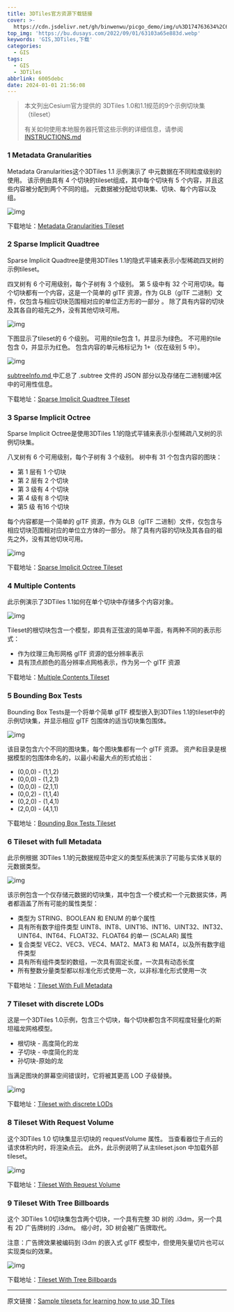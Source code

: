 ```yaml
---
title: 3DTiles官方资源下载链接
cover: >-
  https://cdn.jsdelivr.net/gh/binwenwu/picgo_demo/img/u%3D174763634%2C692513046%26fm%3D253%26fmt%3Dauto%26app%3D138%26f%3DPNG
top_img: 'https://bu.dusays.com/2022/09/01/63103a65e883d.webp'
keywords: 'GIS,3DTiles,下载'
categories:
  - GIS
tags:
  - GIS
  - 3DTiles
abbrlink: 6005debc
date: 2024-01-01 21:56:08
---
```



>本文列出Cesium官方提供的 3DTiles 1.0和1.1规范的9个示例切块集（tileset）
>
>有关如何使用本地服务器托管这些示例的详细信息，请参阅 [INSTRUCTIONS.md](https://github.com/CesiumGS/3d-tiles-samples/blob/main/INSTRUCTIONS.md)

### 1 Metadata Granularities

Metadata Granularities这个3DTiles 1.1 示例演示了 中元数据在不同粒度级别的使用。 该示例由具有 4 个切块的tileset组成，其中每个切块有 5 个内容，并且这些内容被分配到两个不同的组。 元数据被分配给切块集、切块、每个内容以及组。

![img](https://cdn.jsdelivr.net/gh/binwenwu/picgo_demo/img/image-375.png)

下载地址：[Metadata Granularities Tileset](https://github.com/CesiumGS/3d-tiles-samples/tree/main/1.1/MetadataGranularities)



### 2 Sparse Implicit Quadtree

Sparse Implicit Quadtree是使用3DTiles 1.1的隐式平铺来表示小型稀疏四叉树的示例tileset。

四叉树有 6 个可用级别，每个子树有 3 个级别。 第 5 级中有 32 个可用切块。每个切块都有一个内容，这是一个简单的 glTF 资源，作为 GLB（glTF 二进制）文件，仅包含与相应切块范围相对应的单位正方形的一部分 。 除了具有内容的切块及其各自的祖先之外，没有其他切块可用。

![img](https://cdn.jsdelivr.net/gh/binwenwu/picgo_demo/img/image-376.png)

下图显示了tileset的 6 个级别。 可用的tile包含 1，并显示为绿色。 不可用的tile包含 0，并显示为红色。 包含内容的单元格标记为 1+（仅在级别 5 中）。

![img](https://cdn.jsdelivr.net/gh/binwenwu/picgo_demo/img/image-377.png)

[subtreeInfo.md ](https://github.com/CesiumGS/3d-tiles-samples/blob/main/1.1/SparseImplicitQuadtree/screenshot/subtreeInfo.md)中汇总了 .subtree 文件的 JSON 部分以及存储在二进制缓冲区中的可用性信息。

下载地址：[Sparse Implicit Quadtree Tileset](https://github.com/CesiumGS/3d-tiles-samples/blob/main/1.1/SparseImplicitOctree)



### 3 Sparse Implicit Octree

Sparse Implicit Octree是使用3DTiles 1.1的隐式平铺来表示小型稀疏八叉树的示例切块集。

八叉树有 6 个可用级别，每个子树有 3 个级别。 树中有 31 个包含内容的图块：

- 第 1 层有 1 个切块
- 第 2 层有 2 个切块
- 第 3 级有 4 个切块
- 第 4 级有 8 个切块
- 第5 级 有16 个切块

每个内容都是一个简单的 glTF 资源，作为 GLB（glTF 二进制）文件，仅包含与相应切块范围相对应的单位立方体的一部分。 除了具有内容的切块及其各自的祖先之外，没有其他切块可用。

![img](https://cdn.jsdelivr.net/gh/binwenwu/picgo_demo/img/image-378.png)

下载地址：[Sparse Implicit Octree Tileset](https://github.com/CesiumGS/3d-tiles-samples/blob/main/1.1/SparseImplicitOctree)



### 4 Multiple Contents

此示例演示了3DTiles 1.1如何在单个切块中存储多个内容对象。

![img](https://cdn.jsdelivr.net/gh/binwenwu/picgo_demo/img/image-380.png)

Tileset的根切块包含一个模型，即具有正弦波的简单平面，有两种不同的表示形式：

- 作为纹理三角形网格 glTF 资源的低分辨率表示
- 具有顶点颜色的高分辨率点网格表示，作为另一个 glTF 资源

下载地址：[Multiple Contents Tileset](https://github.com/CesiumGS/3d-tiles-samples/tree/main/1.1/MultipleContents)



### 5 Bounding Box Tests

Bounding Box Tests是一个将单个简单 glTF 模型嵌入到3DTiles 1.1的tileset中的示例切块集，并显示相应 glTF 包围体的适当切块集包围体。

![img](https://cdn.jsdelivr.net/gh/binwenwu/picgo_demo/img/image-381.png)

该目录包含六个不同的图块集，每个图块集都有一个 glTF 资源。 资产和目录是根据模型的包围体命名的，以最小和最大点的形式给出：

- (0,0,0) - (1,1,2)
- (0,0,0) - (1,2,1)
- (0,0,0) - (2,1,1)
- (0,0,2) - (1,1,4)
- (0,2,0) - (1,4,1)
- (2,0,0) - (4,1,1)

下载地址：[Bounding Box Tests Tileset](https://github.com/CesiumGS/3d-tiles-samples/tree/main/1.1/BoundingBoxTests)



### 6 Tileset with full Metadata

此示例根据 3DTiles 1.1的元数据规范中定义的类型系统演示了可能与实体关联的元数据类型。

![img](https://cdn.jsdelivr.net/gh/binwenwu/picgo_demo/img/image-382.png)

该示例包含一个仅存储元数据的切块集，其中包含一个模式和一个元数据实体，两者都涵盖了所有可能的属性类型：

- 类型为 STRING、BOOLEAN 和 ENUM 的单个属性
- 具有所有数字组件类型 UINT8、INT8、UINT16、INT16、UINT32、INT32、UINT64、INT64、FLOAT32、FLOAT64 的单一 (SCALAR) 属性
- 复合类型 VEC2、VEC3、VEC4、MAT2、MAT3 和 MAT4，以及所有数字组件类型
- 具有所有组件类型的数组，一次具有固定长度，一次具有动态长度
- 所有整数分量类型都以标准化形式使用一次，以非标准化形式使用一次

下载地址：[Tileset With Full Metadata](https://github.com/CesiumGS/3d-tiles-samples/tree/main/1.1/TilesetWithFullMetadata)



### 7 Tileset with discrete LODs

这是一个3DTiles 1.0示例，包含三个切块，每个切块都包含不同程度轻量化的斯坦福龙网格模型。

- 根切块 - 高度简化的龙
- 子切块 - 中度简化的龙
- 孙切块-原始的龙

当满足图块的屏幕空间错误时，它将被其更高 LOD 子级替换。

![img](https://cdn.jsdelivr.net/gh/binwenwu/picgo_demo/img/image-383.png)

下载地址：[Tileset with discrete LODs](https://github.com/CesiumGS/3d-tiles-samples/tree/main/1.0/TilesetWithDiscreteLOD)



### 8 Tileset With Request Volume

这个3DTiles 1.0 切块集显示切块的 requestVolume 属性。 当查看器位于点云的请求体积内时，将渲染点云。 此外，此示例说明了从主tileset.json 中加载外部tileset。

![img](https://cdn.jsdelivr.net/gh/binwenwu/picgo_demo/img/image-385.png)

下载地址：[Tileset With Request Volume](https://github.com/CesiumGS/3d-tiles-samples/tree/main/1.0/TilesetWithRequestVolume)



### 9 Tileset With Tree Billboards

这个 3DTiles 1.0切块集包含两个切块，一个具有完整 3D 树的 .i3dm，另一个具有 2D 广告牌树的 .i3dm。 缩小时，3D 树会被广告牌取代。

注意：广告牌效果被编码到 i3dm 的嵌入式 glTF 模型中，但使用矢量切片也可以实现类似的效果。

![img](https://cdn.jsdelivr.net/gh/binwenwu/picgo_demo/img/image-386.png)

下载地址：[Tileset With Tree Billboards](https://github.com/CesiumGS/3d-tiles-samples/tree/main/1.0/TilesetWithTreeBillboards)



---



原文链接：[Sample tilesets for learning how to use 3D Tiles](https://github.com/CesiumGS/3d-tiles-samples)
